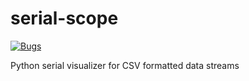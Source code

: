 # serial-scope
[![Bugs](https://sonarcloud.io/api/project_badges/measure?project=jzalger_serial-scope&metric=bugs)](https://sonarcloud.io/dashboard?id=jzalger_serial-scope)

Python serial visualizer for CSV formatted data streams
